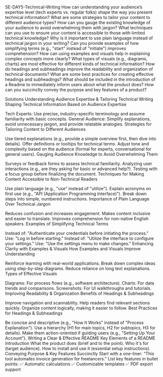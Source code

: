 SE-DAY5-Technical-Writing
How can understanding your audience’s expertise level (tech experts vs. regular folks) shape the way you present technical information?
What are some strategies to tailor your content to different audience types?
How can you gauge the existing knowledge of your audience to avoid overwhelming them with jargon?
What techniques can you use to ensure your content is accessible to those with limited technical knowledge?
Why is it important to use plain language instead of technical jargon in your writing?
Can you provide examples of how simplifying terms (e.g., "start" instead of "initiate") improves comprehension?
How can using examples and visuals help in explaining complex concepts more clearly?
What types of visuals (e.g., diagrams, charts) are most effective for different kinds of technical information?
How do headings and subheadings improve the readability and organization of technical documents?
What are some best practices for creating effective headings and subheadings?
What should be included in the introduction of a Readme to immediately inform users about what the product does?
How can you succinctly convey the purpose and key features of a product?


Solutions
Understanding Audience Expertise & Tailoring Technical Writing
Shaping Technical Information Based on Audience Expertise

Tech Experts: Use precise, industry-specific terminology and assume familiarity with basic concepts.
General Audience: Simplify explanations, avoid unnecessary jargon, and provide relatable analogies.
Strategies for Tailoring Content to Different Audiences

Use tiered explanations (e.g., provide a simple overview first, then dive into details).
Offer definitions or tooltips for technical terms.
Adjust tone and complexity based on the audience (formal for experts, conversational for general users).
Gauging Audience Knowledge to Avoid Overwhelming Them

Surveys or feedback forms to assess technical familiarity.
Analyzing user interactions (e.g., are they asking for basic or advanced help?).
Testing with a focus group before finalizing the document.
Techniques for Making Content Accessible to Non-Technical Readers

Use plain language (e.g., "use" instead of "utilize").
Explain acronyms on first use (e.g., "API (Application Programming Interface)").
Break down steps into simple, numbered instructions.
Importance of Plain Language Over Technical Jargon

Reduces confusion and increases engagement.
Makes content inclusive and easier to translate.
Improves comprehension for non-native English speakers.
Examples of Simplifying Technical Terms

Instead of: "Authenticate your credentials before initiating the process."
Use: "Log in before starting."
Instead of: "Utilize the interface to configure your settings."
Use: "Use the settings menu to make changes."
Enhancing Clarity with Examples & Visuals
How Examples and Visuals Improve Understanding

Reinforce learning with real-world applications.
Break down complex ideas using step-by-step diagrams.
Reduce reliance on long text explanations.
Types of Effective Visuals

Diagrams: For process flows (e.g., software architecture).
Charts: For data trends and comparisons.
Screenshots: For UI walkthroughs and tutorials.
Improving Readability & Organization
Benefits of Headings & Subheadings

Improve navigation and scannability.
Help readers find relevant sections quickly.
Organize content logically, making it easier to follow.
Best Practices for Headings & Subheadings

Be concise and descriptive (e.g., "How It Works" instead of "Process Explanation").
Use a hierarchy (H1 for main topics, H2 for subtopics, H3 for details).
Make them action-oriented if guiding users (e.g., "Setting Up Your Account").
Writing a Clear & Effective README
Key Elements of a README Introduction
What the product does (brief and to the point).
Who it's for (target audience).
How to install and use it (essential setup instructions).
Conveying Purpose & Key Features Succinctly
Start with a one-liner: “This tool automates invoice generation for freelancers.”
List key features in bullet points:
✅ Automatic calculations
✅ Customizable templates
✅ PDF export support
